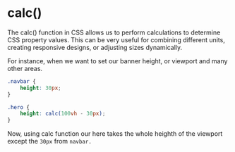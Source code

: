 # calc()

The calc() function in CSS allows us to perform calculations to determine CSS property values. This can be very useful for combining different units, creating responsive designs, or adjusting sizes dynamically.

For instance, when we want to set our banner height, or viewport and many other areas.

```css
.navbar {
	height: 30px;
}

.hero {
	height: calc(100vh - 30px);
}
```

Now, using calc function our here takes the whole heighth of the viewport except the `30px` from `navbar.`
